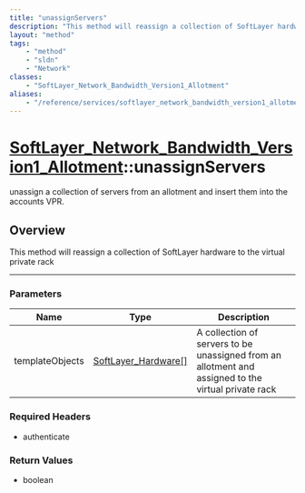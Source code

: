 ```yaml
---
title: "unassignServers"
description: "This method will reassign a collection of SoftLayer hardware to the virtual private rack"
layout: "method"
tags:
    - "method"
    - "sldn"
    - "Network"
classes:
    - "SoftLayer_Network_Bandwidth_Version1_Allotment"
aliases:
    - "/reference/services/softlayer_network_bandwidth_version1_allotment/unassignServers"
---
```

# [SoftLayer_Network_Bandwidth_Version1_Allotment](/reference/services/SoftLayer_Network_Bandwidth_Version1_Allotment)::unassignServers


unassign a collection of servers from an allotment and insert them into the accounts VPR.


## Overview 
This method will reassign a collection of SoftLayer hardware to the virtual private rack 

-----

### Parameters 
|Name | Type | Description |
| --- | --- | --- |
|templateObjects| <a href='/reference/datatypes/SoftLayer_Hardware'>SoftLayer_Hardware[] </a>| A collection of servers to be unassigned from an allotment and assigned to the virtual private rack|


### Required Headers
* authenticate


### Return Values
* boolean




